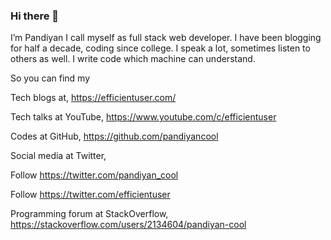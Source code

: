 ### Hi there 👋

I’m Pandiyan
I call myself as full stack web developer.
I have been blogging for half a decade, coding since college.
I speak a lot, sometimes listen to others as well.
I write code which machine can understand.

So you can find my

Tech blogs at,
https://efficientuser.com/

Tech talks at YouTube,
https://www.youtube.com/c/efficientuser

Codes at GitHub,
https://github.com/pandiyancool

Social media at Twitter,

Follow https://twitter.com/pandiyan_cool

Follow https://twitter.com/efficientuser

Programming forum at StackOverflow,
https://stackoverflow.com/users/2134604/pandiyan-cool

<!--
**PandiyanCool/PandiyanCool** is a ✨ _special_ ✨ repository because its `README.md` (this file) appears on your GitHub profile.

Here are some ideas to get you started:

- 🔭 I’m currently working on ...
- 🌱 I’m currently learning ...
- 👯 I’m looking to collaborate on ...
- 🤔 I’m looking for help with ...
- 💬 Ask me about ...
- 📫 How to reach me: ...
- 😄 Pronouns: ...
- ⚡ Fun fact: ...
-->
